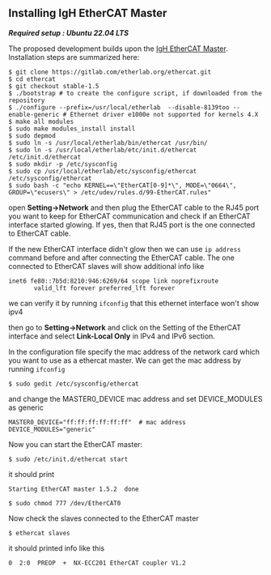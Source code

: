 ## Installing IgH EtherCAT Master 
***Required setup : Ubuntu 22.04 LTS***

The proposed development builds upon the [IgH EtherCAT Master](https://etherlab.org/en/ethercat/). Installation steps are summarized here:
```shell
$ git clone https://gitlab.com/etherlab.org/ethercat.git
$ cd ethercat
$ git checkout stable-1.5
$ ./bootstrap # to create the configure script, if downloaded from the repository
$ ./configure --prefix=/usr/local/etherlab  --disable-8139too --enable-generic # Ethernet driver e1000e not supported for kernels 4.X
$ make all modules
$ sudo make modules_install install
$ sudo depmod
$ sudo ln -s /usr/local/etherlab/bin/ethercat /usr/bin/
$ sudo ln -s /usr/local/etherlab/etc/init.d/ethercat /etc/init.d/ethercat
$ sudo mkdir -p /etc/sysconfig
$ sudo cp /usr/local/etherlab/etc/sysconfig/ethercat /etc/sysconfig/ethercat
$ sudo bash -c "echo KERNEL==\"EtherCAT[0-9]*\", MODE=\"0664\", GROUP=\"ecusers\" > /etc/udev/rules.d/99-EtherCAT.rules"
```

open **Setting->Network** and then plug the EtherCAT cable to the RJ45 port you want to keep for EtherCAT communication and check if an EtherCAT interface started glowing. If yes, then that RJ45 port is the one connected to EtherCAT cable. 

If the new EtherCAT interface didn't glow then we can use ```ip address``` command before and after connecting the EtherCAT cable. The one connected to EtherCAT slaves will show additional info like

```shell
inet6 fe80::7b5d:8210:946:6269/64 scope link noprefixroute 
       valid_lft forever preferred_lft forever 
```

we can verify it by running ```ifconfig``` that this ethernet interface won't show ipv4

then go to **Setting->Network** and click on the Setting of the EtherCAT interface and select **Link-Local Only** in IPv4 and IPv6 section.

In the configuration file specify the mac address of the network card which you want to use as a ethercat master. We can get the mac address by running ```ifconfig```

```shell
$ sudo gedit /etc/sysconfig/ethercat
```
and change the MASTER0_DEVICE mac address and set DEVICE_MODULES as generic
```shell
MASTER0_DEVICE="ff:ff:ff:ff:ff:ff"  # mac address
DEVICE_MODULES="generic"
```

Now you can start the EtherCAT master:
```shell
$ sudo /etc/init.d/ethercat start
```
it should print
```shell
Starting EtherCAT master 1.5.2  done
```
```shell
$ sudo chmod 777 /dev/EtherCAT0
```

Now check the slaves connected to the EtherCAT master 
```shell
$ ethercat slaves
```

it should printed info like this
```shell
0  2:0  PREOP  +  NX-ECC201 EtherCAT coupler V1.2
```
